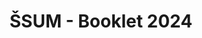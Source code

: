 ---
publishDate: 2023-11-01T00:00:00Z
title: 'ŠSUM - Booklet 2024'
excerpt: Design of a booklet for educating members of Students' Council of UM for the year 2023/24.
category: graphic design
image: ~/assets/images/gfx/GFX_Leaflet_2.png
tags:
  - booklet
  - graphic-design
  - print
url: https://www.behance.net/gallery/188799069/SSUM-Educational-Booklet
urlIcon: tabler:brand-behance
buttonText: Check out the project
---